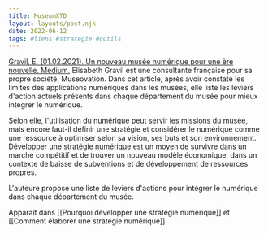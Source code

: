 ```yaml
---
title: MuseumXTD
layout: layouts/post.njk
date: 2022-06-12
tags: #liens #strategie #outils 
---
```


[Gravil, E. (01.02.2021). Un nouveau musée numérique pour une ère nouvelle. Medium.](https://elisagravil.medium.com/un-nouveau-mus%C3%A9e-num%C3%A9rique-pour-une-%C3%A8re-nouvelle-8fedf8ff7c1a)
Elisabeth Gravil est une consultante française pour sa propre société, Museovation. Dans cet article, après avoir constaté les limites des applications numériques dans les musées, elle liste les leviers d'action actuels présents dans chaque département du musée pour mieux intégrer le numérique. 

Selon elle, l'utilisation du numérique peut servir les missions du musée, mais encore faut-il définir une stratégie et considérer le numérique comme une ressource à optimiser selon sa vision, ses buts et son environnement. Développer une stratégie numérique est un moyen de survivre dans un marché compétitif et de trouver un nouveau modèle économique, dans un contexte de baisse de subventions et de développement de ressources propres. 

L'auteure propose une liste de leviers d'actions pour intégrer le numérique dans chaque département du musée. 

Apparaît dans [[Pourquoi développer une stratégie numérique]] et [[Comment élaborer une stratégie numérique]]